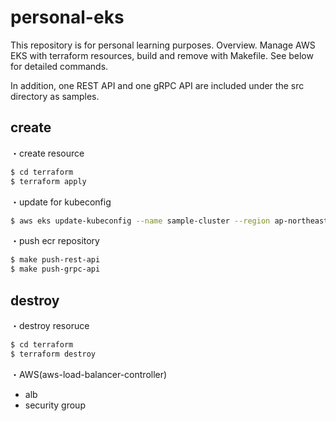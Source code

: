 # personal-eks

This repository is for personal learning purposes.
Overview.
Manage AWS EKS with terraform resources, build and remove with Makefile. See below for detailed commands.

In addition, one REST API and one gRPC API are included under the src directory as samples.

## create
・create resource
```sh
$ cd terraform
$ terraform apply
```

・update for kubeconfig
```sh
$ aws eks update-kubeconfig --name sample-cluster --region ap-northeast-1
```

・push ecr repository
```sh
$ make push-rest-api
$ make push-grpc-api
```

## destroy
・destroy resoruce
```sh
$ cd terraform
$ terraform destroy
```

・AWS(aws-load-balancer-controller)
- alb
- security group
